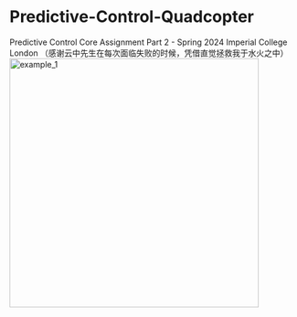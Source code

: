 # Predictive-Control-Quadcopter
Predictive Control Core Assignment Part 2 - Spring 2024
Imperial College London
（感谢云中先生在每次面临失败的时候，凭借直觉拯救我于水火之中）
<img width="436" alt="example_1" src="https://github.com/0ce38a2b/Predictive-Control-Quadcopter/assets/51925070/b8056a71-f7a7-4684-8fd3-bee885920373">
